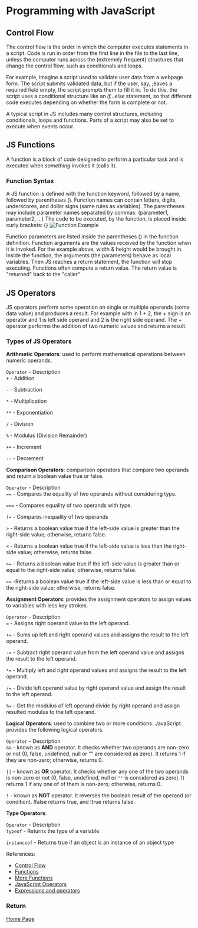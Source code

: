 # Programming with JavaScript

## Control Flow

The control flow is the order in which the computer executes statements in a script. Code is run in order from the first line in the file to the last line, unless the computer runs across the (extremely frequent) structures that change the control flow, such as conditionals and loops.

For example, imagine a script used to validate user data from a webpage form. The script submits validated data, but if the user, say, ;eaves a required field empty, the script prompts them to fill it in. To do this, the script uses a conditional structure like an *if...else* statement, so that different code executes depending on whether the form is complete or not.

A typical script in JS includes many control structures, including conditionals, loops and functions. Parts of a script may also be set to execute when events occur.

## JS Functions

A function is a block of code designed to perform a particular task and is executed when *something* invokes it (calls it).

### Function Syntax

A JS function is defined with the function keyword, followed by a name, followed by parentheses (). Function names can contain letters, digits, underscores, and dollar signs (same rules as variables). The parentheses may include parameter names separated by commas:
(parameter1, parameter2, ...)
The code to be executed, by the function, is placed inside curly brackets: {}
![Function Example](https://www.tektutorialshub.com/wp-content/uploads/2021/06/Javascript-Functions.png)

Function parameters are listed inside the parentheses () in the function definition. Function arguments are the values received by the function when it is invoked. For the example above, width & height would be brought in. Inside the function, the arguments (the parameters) behave as local variables. Then JS reaches a return statement, the function will stop executing. Functions often compute a return value. The return value is "returned" back to the "caller"

## JS Operators

JS operators perform some operation on single or multiple operands (some data value) and produces a result. For example with in 1 + 2, the + sign is an operator and 1 is left side operand and 2 is the right side operand. The + operator performs the addition of two numeric values and returns a result.

### Types of JS Operators

**Arithmetic Operators**: used to perform mathematical operations between numeric operands.

`Operator` - Description  
`+` - Addition

`-` - Subtraction

`*` - Multiplication

`**` - Exponentiation

`/` - Division

`%` - Modulus (Division Remainder)

`++` - Increment

`--` - Decrement

**Comparison Operators**: comparison operators that compare two operands and return a boolean value true or false.

`Operator` - Description  
`==` - Compares the equality of two operands without considering type.

`===` - Compares equality of two operands with type.

`!=` - Compares inequality of two operands

`>` - Returns a boolean value true if the left-side value is greater than the right-side value; otherwise, returns false.

`<` - Returns a boolean value true if the left-side value is less than the right-side value; otherwise, returns false.

`>=` - Returns a boolean value true if the left-side value is greater than or equal to the right-side value; otherwise, returns false.

`<=` -Returns a boolean value true if the left-side value is less than or equal to the right-side value; otherwise, returns false.

**Assignment Operators**: provides the assignment operators to assign values to variables with less key strokes.

`Operator` - Description  
`=` - Assigns right operand value to the left operand.

`+=` - Sums up left and right operand values and assigns the result to the left operand.

`-=` - Subtract right operand value from the left operand value and assigns the result to the left operand.

`*=` - Multiply left and right operand values and assigns the result to the left operand.

`/=` - Divide left operand value by right operand value and assign the result to the left operand.

`%=` - Get the modulus of left operand divide by right operand and assign resulted modulus to the left operand.

**Logical Operators**: used to combine two or more conditions. JavaScript provides the following logical operators.

`Operator` - Description  
`&&` - known as **AND** operator. It checks whether two operands are non-zero or not (0, false, undefined, null or "" are considered as zero). It returns 1 if they are non-zero; otherwise, returns 0.

`||` - known as **OR** operator. It checks whether any one of the two operands is non-zero or not (0, false, undefined, null or `""` is considered as zero). It returns 1 if any one of of them is non-zero; otherwise, returns 0.

`!` - known as **NOT** operator. It reverses the boolean result of the operand (or condition). !false returns true, and !true returns false.

**Type Operators**:

`Operator` - Description  
`typeof` - Returns the type of a variable

`instanceof` - Returns true if an object is an instance of an object type

References:

- [Control Flow](https://developer.mozilla.org/en-US/docs/Glossary/Control_flow)
- [Functions](https://developer.mozilla.org/en-US/docs/Web/JavaScript/Guide/Functions)
- [More Functions](https://www.w3schools.com/js/js_functions.asp)
- [JavaScript Operators](https://www.w3schools.com/js/js_operators.asp)
- [Expressions and operators](https://developer.mozilla.org/en-US/docs/Web/JavaScript/Guide/Expressions_and_Operators)

### Return

[Home Page](README.md)
